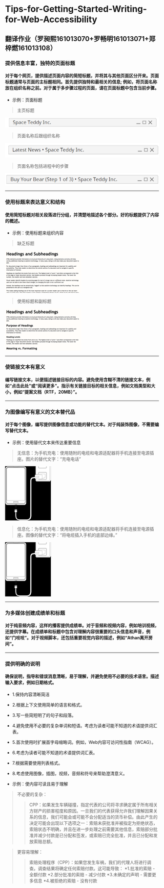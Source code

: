 # Tips-for-Getting-Started-Writing-for-Web-Accessibility

## 翻译作业（罗昶熙161013070+罗畅明161013071+郑梓燃161013108）

### 提供信息丰富，独特的页面标题

#### 对于每个网页，提供描述页面内容的简短标题，并将其与其他页面区分开来。页面标题通常与页面的主标题相同。首先提供独特和最相关的信息; 例如，将页面名称放在组织名称之前。对于属于多步骤过程的页面，请在页面标题中包含当前步骤。

* 示例：页面标题

>主页标题

![示例1](1.png)

>页面名称后跟组织名称

![示例2](2.png)

>页面名称包括进程中的步骤

![示例3](3.png)

---
### 使用标题来表达意义和结构

#### 使用简短标题对相关段落进行分组，并清楚地描述各个部分。好的标题提供了内容的概述。

* 示例：使用标题来组织内容

>缺乏标题

![示例4](4.png)

>使用标题和副标题

![示例5](5.png)

---
### 使链接文本有意义

#### 编写链接文本，以便描述链接目标的内容。避免使用含糊不清的链接文本，例如“点击此处”或“阅读更多”。指示有关链接目标的相关信息，例如文档类型和大小，例如“提案文档（RTF，20MB）”。

---
### 为图像编写有意义的文本替代品

#### 对于每个图像，编写提供图像信息或功能的替代文本。对于纯装饰图像，不需要编写替代文本。

* 示例：使用替代文本来传达重要信息

>无信息：为手机充电：使用随附的电缆和电源适配器将手机连接至电源插座。图片的替代文字：“充电电话”

![示例6](6.png)

>信息化：为手机充电：使用随附的电缆和电源适配器将手机连接至电源插座。图像的替代文字：“将电缆插入手机的底部边缘。”

![示例6](6.png)

---
### 为多媒体创建成绩单和标题

#### 对于纯音频内容，这样的播客提供成绩单。对于音频和视频内容，例如培训视频，还提供字幕。在成绩单和标题中包含对理解内容很重要的口头信息和声音，例如“门吱吱”。对于视频脚本，还包括重要视觉内容的描述，例如“Athan离开房间”。
---
### 提供明确的说明

#### 确保说明，指导和错误消息清晰，易于理解，并避免使用不必要的技术语言。描述输入要求，例如日期格式。

* 1.保持内容清晰简洁

* 2.根据上下文使用简单的语言和格式。

* 3.写一些简短明了的句子和段落。

* 4.避免使用不必要的复杂单词和短语。考虑为读者可能不知道的术语提供词汇表。

* 5.首次使用时扩展首字母缩略词。例如，Web内容可访问性指南（WCAG）。

* 6.考虑为读者可能不知道的术语提供词汇表。

* 7.根据需要使用列表格式。

* 8.考虑使用图像，插图，视频，音频和符号来帮助澄清意义。

* 示例：使内容可读且易于理解

>不必要的复杂：
>>CPP：如果发生车辆碰撞，指定代表的公司将寻求确定属于所有相关方财产的损害程度和原因。一旦我们的代表获得允许我们理解因果关系的信息，我们可能会或可能不会分配适当的货币补偿。由此产生的决定可能会出现以下选项之一：索赔未获批准并被指定为拒绝状态，索赔状态不明确，并且在进一步处理之前需要其他信息，索赔部分批准并减少付款是已分配和签发，或索赔已完全批准，并且已分配和发放索赔总额。

>更容易理解：
>>索赔处理程序（CPP）：如果您发生车祸，我们的代理人将进行调查。调查结果将确定任何索赔付款。这可能导致：
*1.批准的索赔 - 全额付款
*2.部分批准的索赔 - 减少付款
*3.未确定的声明 - 需要更多信息
*4.被拒绝的索赔 - 没有付款
